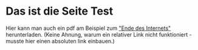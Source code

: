 Das ist die Seite Test
====

Hier kann man auch ein pdf am Beispiel zum ["Ende des Internets"](https://github.com/jbusse2/jbusse2.github.io/raw/master/test.pdf) herunterladen. (Keine Ahnung, warum ein relativer Link nicht funktioniert - musste hier einen absoluten link einbauen.)
